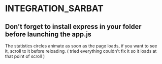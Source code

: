 # INTEGRATION_SARBAT

Don't forget to install express in your folder before launching the app.js
-
The statistics circles animate as soon as the page loads, if you want to see it, scroll to it before reloading. ( tried everything couldn't fix it so it loads at that point of scroll ) 
